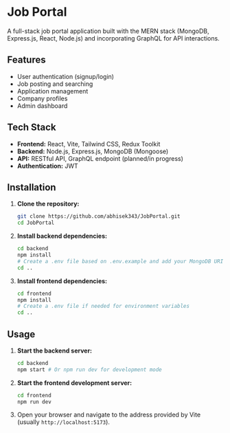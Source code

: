# Job Portal

A full-stack job portal application built with the MERN stack (MongoDB, Express.js, React, Node.js) and incorporating GraphQL for API interactions.

## Features

- User authentication (signup/login)
- Job posting and searching
- Application management
- Company profiles
- Admin dashboard

## Tech Stack

- **Frontend:** React, Vite, Tailwind CSS, Redux Toolkit
- **Backend:** Node.js, Express.js, MongoDB (Mongoose)
- **API:** RESTful API, GraphQL endpoint (planned/in progress)
- **Authentication:** JWT

## Installation

1.  **Clone the repository:**
    ```bash
    git clone https://github.com/abhisek343/JobPortal.git
    cd JobPortal
    ```
2.  **Install backend dependencies:**
    ```bash
    cd backend
    npm install
    # Create a .env file based on .env.example and add your MongoDB URI, JWT secret, etc.
    cd ..
    ```
3.  **Install frontend dependencies:**
    ```bash
    cd frontend
    npm install
    # Create a .env file if needed for environment variables
    cd ..
    ```

## Usage

1.  **Start the backend server:**
    ```bash
    cd backend
    npm start # Or npm run dev for development mode
    ```
2.  **Start the frontend development server:**
    ```bash
    cd frontend
    npm run dev
    ```
3.  Open your browser and navigate to the address provided by Vite (usually `http://localhost:5173`).
